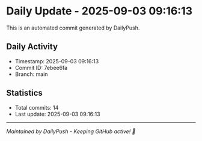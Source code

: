 # Daily Update - 2025-09-03 09:16:13

This is an automated commit generated by DailyPush.

## Daily Activity
- Timestamp: 2025-09-03 09:16:13
- Commit ID: 7ebee6fa
- Branch: main

## Statistics
- Total commits: 14
- Last update: 2025-09-03 09:16:13

---
*Maintained by DailyPush - Keeping GitHub active! 🚀*
